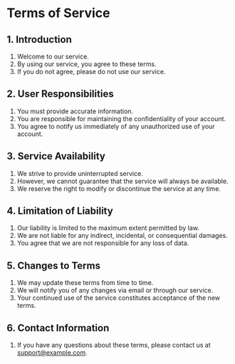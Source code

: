 # Terms of Service

## 1. Introduction
1. Welcome to our service.
2. By using our service, you agree to these terms.
3. If you do not agree, please do not use our service.

## 2. User Responsibilities
1. You must provide accurate information.
2. You are responsible for maintaining the confidentiality of your account.
3. You agree to notify us immediately of any unauthorized use of your account.

## 3. Service Availability
1. We strive to provide uninterrupted service.
2. However, we cannot guarantee that the service will always be available.
3. We reserve the right to modify or discontinue the service at any time.

## 4. Limitation of Liability
1. Our liability is limited to the maximum extent permitted by law.
2. We are not liable for any indirect, incidental, or consequential damages.
3. You agree that we are not responsible for any loss of data.

## 5. Changes to Terms
1. We may update these terms from time to time.
2. We will notify you of any changes via email or through our service.
3. Your continued use of the service constitutes acceptance of the new terms.

## 6. Contact Information
1. If you have any questions about these terms, please contact us at support@example.com.